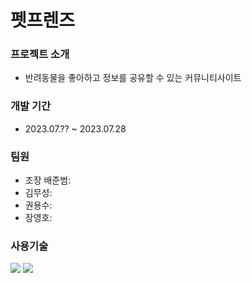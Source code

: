 # 펫프렌즈


### 프로젝트 소개
- 반려동물을 좋아하고 정보를 공유할 수 있는 커뮤니티사이트


### 개발 기간
- 2023.07.?? ~ 2023.07.28

### 팀원
- 조장 배준범:
- 김무성:
- 권용수:
- 장영호:

### 사용기술
<img src="https://img.shields.io/badge/javascript-#F7DF1E?style=for-the-badge&logo=javascript&logoColor=white">
<img src="https://img.shields.io/badge/Python-3776AB?style=for-the-badge&logo=Python&logoColor=white">



